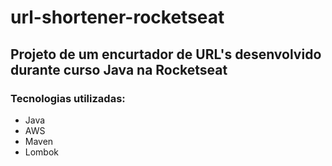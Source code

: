 # url-shortener-rocketseat

## Projeto de um encurtador de URL's desenvolvido durante curso Java na Rocketseat

### Tecnologias utilizadas:
- Java
- AWS
- Maven
- Lombok
